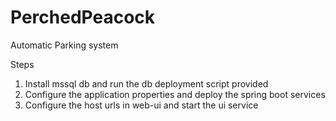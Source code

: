 # PerchedPeacock
Automatic Parking system

Steps
1) Install mssql db and run the db deployment script provided
2) Configure the application properties and deploy the spring boot services
3) Configure the host urls in web-ui and start the ui service